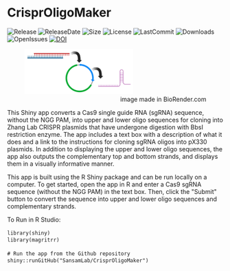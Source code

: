 # CrisprOligoMaker

![Release](https://img.shields.io/github/v/release/SansamLab/Cut_And_Run_Analysis_SnakeMake?include_prereleases)
![ReleaseDate](https://img.shields.io/github/release-date/SansamLab/CrisprOligoMaker)
![Size](https://img.shields.io/github/repo-size/SansamLab/CrisprOligoMaker)
![License](https://img.shields.io/github/license/SansamLab/CrisprOligoMaker)
![LastCommit](https://img.shields.io/github/last-commit/SansamLab/CrisprOligoMaker)
![Downloads](https://img.shields.io/github/downloads/SansamLab/CrisprOligoMaker/total)
![OpenIssues](https://img.shields.io/github/issues-raw/SansamLab/CrisprOligoMaker)
[![DOI](https://zenodo.org/badge/468099411.svg)](https://zenodo.org/badge/latestdoi/468099411)

<figure>
<img src="graphic.png" alt="Trulli" style="width:60%">
<figcaption align = "bottom" style=" text-align : right">image made in BioRender.com</figcaption>
</figure>




This Shiny app converts a Cas9 single guide RNA (sgRNA) sequence, without the NGG PAM, into upper and lower oligo sequences for cloning into Zhang Lab CRISPR plasmids that have undergone digestion with BbsI restriction enzyme. The app includes a text box with a description of what it does and a link to the instructions for cloning sgRNA oligos into pX330 plasmids. In addition to displaying the upper and lower oligo sequences, the app also outputs the complementary top and bottom strands, and displays them in a visually informative manner.

This app is built using the R Shiny package and can be run locally on a computer. To get started, open the app in R and enter a Cas9 sgRNA sequence (without the NGG PAM) in the text box. Then, click the "Submit" button to convert the sequence into upper and lower oligo sequences and complementary strands.

To Run in R Studio:
```
library(shiny)
library(magritrr)

# Run the app from the Github repository
shiny::runGitHub("SansamLab/CrisprOligoMaker")
```
